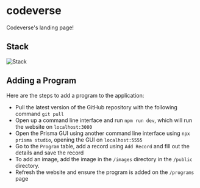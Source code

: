 # codeverse

Codeverse's landing page!

## Stack

![Stack](https://skillicons.dev/icons?i=ts,next,tailwind,sqlite,gcp,netlify)

## Adding a Program

Here are the steps to add a program to the application:

- Pull the latest version of the GitHub repository with the following command `git pull`
- Open up a command line interface and run `npm run dev`, which will run the website on `localhost:3000`
- Open the Prisma GUI using another command line interface using `npx prisma studio`, opening the GUI on `localhost:5555`
- Go to the `Program` table, add a record using `Add Record` and fill out the details and save the record
- To add an image, add the image in the `/images` directory in the `/public` directory.
- Refresh the website and ensure the program is added on the `/programs` page